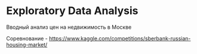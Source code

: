 # Exploratory Data Analysis
Вводный анализ цен на недвижимость в Москве

Соревнование - https://www.kaggle.com/competitions/sberbank-russian-housing-market/

